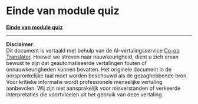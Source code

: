 <!--
CO_OP_TRANSLATOR_METADATA:
{
  "original_hash": "c0be5ad890d2c254f84d805e1f755ff4",
  "translation_date": "2025-09-03T23:52:02+00:00",
  "source_file": "3.4 End of module quiz.md",
  "language_code": "nl"
}
-->
# Einde van module quiz
[**Einde van module quiz**](https://forms.office.com/r/x68cFJ4YVG)

---

**Disclaimer**:  
Dit document is vertaald met behulp van de AI-vertalingsservice [Co-op Translator](https://github.com/Azure/co-op-translator). Hoewel we streven naar nauwkeurigheid, dient u zich ervan bewust te zijn dat geautomatiseerde vertalingen fouten of onnauwkeurigheden kunnen bevatten. Het originele document in de oorspronkelijke taal moet worden beschouwd als de gezaghebbende bron. Voor kritieke informatie wordt professionele menselijke vertaling aanbevolen. Wij zijn niet aansprakelijk voor misverstanden of verkeerde interpretaties die voortvloeien uit het gebruik van deze vertaling.